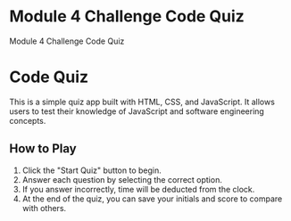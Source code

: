 # Module 4 Challenge Code Quiz
 Module 4 Challenge Code Quiz

# Code Quiz

This is a simple quiz app built with HTML, CSS, and JavaScript. It allows users to test their knowledge of JavaScript and software engineering concepts.

## How to Play

1. Click the "Start Quiz" button to begin.
2. Answer each question by selecting the correct option.
3. If you answer incorrectly, time will be deducted from the clock.
4. At the end of the quiz, you can save your initials and score to compare with others.